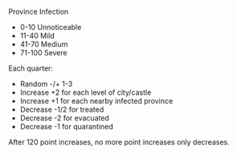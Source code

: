 Province Infection

* 0-10    Unnoticeable
* 11-40   Mild
* 41-70   Medium
* 71-100  Severe

Each quarter:
* Random -/+ 1-3
* Increase +2 for each level of city/castle
* Increase +1 for each nearby infected province
* Decrease -1/2 for treated
* Decrease -2 for evacuated
* Decrease -1 for quarantined

After 120 point increases, no more point increases only decreases.